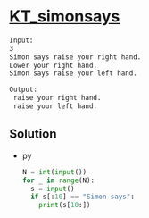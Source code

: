 # [KT_simonsays](https://open.kattis.com/problems/simonsays)



```txt
Input:
3
Simon says raise your right hand.
Lower your right hand.
Simon says raise your left hand.

Output:
 raise your right hand.
 raise your left hand.
```

## Solution

* py

  ```py
  N = int(input())
  for _ in range(N):
    s = input()
    if s[:10] == "Simon says":
      print(s[10:])
  ```

